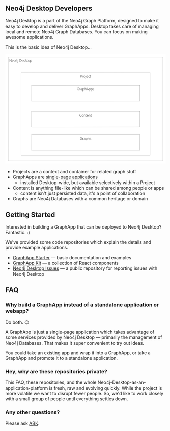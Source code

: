 ## Neo4j Desktop Developers

Neo4j Desktop is a part of the Neo4j Graph Platform, designed to make it
easy to develop and deliver GraphApps. Desktop takes care of managing local
and remote Neo4j Graph Databases. You can focus on making awesome applications.

This is the basic idea of Neo4j Desktop...

![GitHub Logo](/assets/images/desktop_block_diagram.png)

- Projects are a context and container for related graph stuff
- GraphApps are [single-page applications](https://en.wikipedia.org/wiki/Single-page_application)
  - installed Desktop-wide, but available selectively within a Project
- Content is anything file-like which can be shared among people or apps
  - content isn't just persisted data, it's a point of collaboration
- Graphs are Neo4j Databases with a common heritage or domain

## Getting Started

Interested in building a GraphApp that can be deployed to Neo4j Desktop? Fantastic. :)

We've provided some code repositories which explain the details and provide
example applications.

- [GraphApp Starter](https://github.com/neo4j-apps/graph-app-starter) &mdash;
  basic documentation and examples
- [GraphApp Kit](https://github.com/neo4j-apps/graph-app-kit) &mdash;
  a collection of React components
- [Neo4j Desktop Issues](https://github.com/neo4j-apps/neo4j-desktop) &mdash;
  a public repository for reporting issues with Neo4j Desktop


## FAQ

### Why build a GraphApp instead of a standalone application or webapp?

Do both. :wink:

A GraphApp is just a single-page application which takes advantage of some
services provided by Neo4j Desktop &mdash; primarily the management of Neo4j Databases. That makes it super convenient to try out ideas.

You could take an existing app and wrap it into a GraphApp, or take a GraphApp and promote it to a standalone application.

### Hey, why are these repositories private?

This FAQ, these repositories, and the whole Neo4j-Desktop-as-an-application-platform is fresh, raw and evolving quickly.  While the project is more volatile we want to disrupt fewer
people. So, we'd like to work closely with a small group of people until everything settles down.

### Any other questions?

Please ask [ABK](mailto:andreas@neo4j.com).
 
